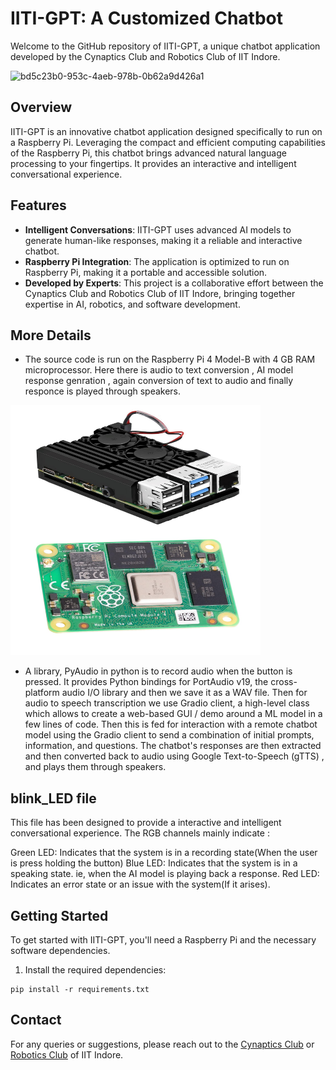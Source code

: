 # IITI-GPT: A Customized Chatbot
Welcome to the GitHub repository of IITI-GPT, a unique chatbot application developed by the Cynaptics Club and Robotics Club of IIT Indore.

![bd5c23b0-953c-4aeb-978b-0b62a9d426a1](https://github.com/CynapticsAI/IITI-GPT/assets/95569637/ebbf6cbe-d44c-4381-96e7-730332f45f94)

## Overview
IITI-GPT is an innovative chatbot application designed specifically to run on a Raspberry Pi. Leveraging the compact and efficient computing capabilities of the Raspberry Pi, this chatbot brings advanced natural language processing to your fingertips. It provides an interactive and intelligent conversational experience.

## Features

- **Intelligent Conversations**: IITI-GPT uses advanced AI models to generate human-like responses, making it a reliable and interactive chatbot.
- **Raspberry Pi Integration**: The application is optimized to run on Raspberry Pi, making it a portable and accessible solution.
- **Developed by Experts**: This project is a collaborative effort between the Cynaptics Club and Robotics Club of IIT Indore, bringing together expertise in AI, robotics, and software development.

## More Details

- The source code is run on the Raspberry Pi 4 Model-B with 4 GB RAM microprocessor. Here there is audio to text conversion , AI model response genration , again conversion of text to audio and finally responce is played through speakers.

<img src="/data/rpi_used.jpg" width="400" height="400" />


- A library, PyAudio in python is to record audio when the button is pressed. It provides Python bindings for PortAudio v19, the cross-platform audio I/O library and then we save it as a WAV file. Then for audio to speech transcription we use Gradio client, a high-level class which allows to create a web-based GUI / demo around a ML model in a few lines of code. Then this is fed for interaction with a remote chatbot model using the Gradio client to send a combination of initial prompts, information, and questions. The chatbot's responses are then extracted and then converted back to audio using Google Text-to-Speech (gTTS) , and plays them through speakers.

## blink_LED file

This file has been designed to provide a interactive and intelligent conversational experience. The RGB channels mainly indicate :

Green LED: Indicates that the system is in a recording state(When the user is press holding the button)
Blue LED: Indicates that the system is in a speaking state. ie, when the AI model is playing back a response.
Red LED: Indicates an error state or an issue with the system(If it arises).
 
## Getting Started

To get started with IITI-GPT, you'll need a Raspberry Pi and the necessary software dependencies.
1) Install the required dependencies:
```
pip install -r requirements.txt
```


## Contact

For any queries or suggestions, please reach out to the [Cynaptics Club](https://github.com/CynapticsAI) or [Robotics Club](https://github.com/RoboLab-Robotics-Club-IIT-Indore) of IIT Indore.

